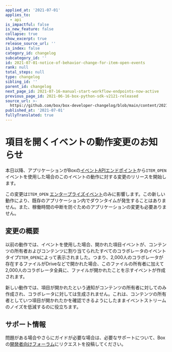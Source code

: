 ```yaml
---
applied_at: '2021-07-01'
applies_to:
  - api
is_impactful: false
is_new_feature: false
collapse: true
show_excerpt: true
release_source_url: ''
is_index: false
category_id: changelog
subcategory_id: ''
id: 2021-07-01-notice-of-behavior-change-for-item-open-events
rank: null
total_steps: null
type: changelog
sibling_id: ''
parent_id: changelog
next_page_id: 2021-07-16-manual-start-workflow-endpoints-now-active
previous_page_id: 2021-06-16-box-python-sdk-v2121-released
source_url: >-
  https://github.com/box/box-developer-changelog/blob/main/content/2021/07-01-notice-of-behavior-change-for-item-open-events.md
published_at: '2021-07-01'
fullyTranslated: true
---
```

# 項目を開くイベントの動作変更のお知らせ

本日以降、アプリケーションがBoxの[イベントAPIエンドポイント][event-apis]から`ITEM_OPEN`イベントを使用した場合のこのイベントの動作に対する変更のリリースを開始します。

この変更は`ITEM_OPEN` [エンタープライズイベント][user-events]のみに影響します。この新しい動作により、既存のアプリケーション内でダウンタイムが発生することはありません。また、稼働時間の中断を防ぐためのアプリケーションの変更も必要ありません。

## 変更の概要

以前の動作では、イベントを使用した場合、開かれた項目イベントが、コンテンツの所有者およびコンテンツに割り当てられたすべてのコラボレータのイベントタイプ`ITEM_OPEN`によって表示されました。つまり、2,000人のコラボレータが存在するファイルがDriveなどで開かれた場合、このファイルの所有者に加えて2,000人のコラボレータ全員に、ファイルが開かれたことを示すイベントが作成されます。

新しい動作では、項目が開かれたという通知がコンテンツの所有者に対してのみ作成され、コラボレータに対しては生成されません。これは、コンテンツの所有者としていつ項目が開かれたかを確認できるようにしたままイベントストリームのノイズを低減するのに役立ちます。

## サポート情報

問題がある場合やさらにガイドが必要な場合は、必要なサポートについて、Boxの[開発者向けフォーラム][forum]にリクエストを投稿してください。

[event-apis]: https://developer.box.com/reference/get-events

[user-events]: g://events/enterprise-events/for-enterprise

[forum]: https://support.box.com/hc/en-us/community/topics/360001932973-Platform-and-Developer-Forum
